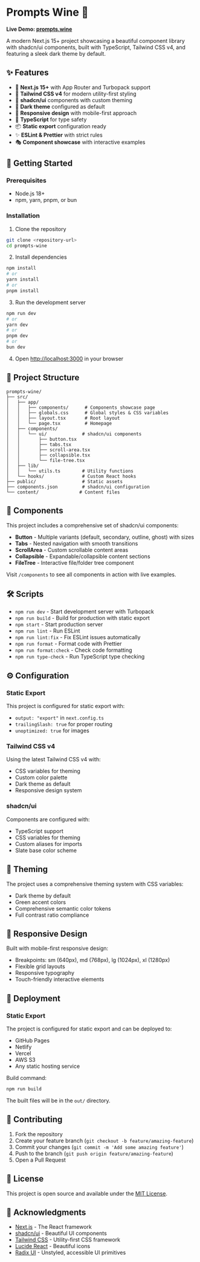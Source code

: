 # Prompts Wine 🍷

**Live Demo: [prompts.wine](https://prompts.wine)**

A modern Next.js 15+ project showcasing a beautiful component library with shadcn/ui components, built with TypeScript, Tailwind CSS v4, and featuring a sleek dark theme by default.

## ✨ Features

- 🚀 **Next.js 15+** with App Router and Turbopack support
- 🎨 **Tailwind CSS v4** for modern utility-first styling
- 🌟 **shadcn/ui** components with custom theming
- 🌙 **Dark theme** configured as default
- 📱 **Responsive design** with mobile-first approach
- 🔧 **TypeScript** for type safety
- 📦 **Static export** configuration ready
- ✨ **ESLint & Prettier** with strict rules
- 🎭 **Component showcase** with interactive examples

## 🚀 Getting Started

### Prerequisites

- Node.js 18+ 
- npm, yarn, pnpm, or bun

### Installation

1. Clone the repository
```bash
git clone <repository-url>
cd prompts-wine
```

2. Install dependencies
```bash
npm install
# or
yarn install
# or
pnpm install
```

3. Run the development server
```bash
npm run dev
# or
yarn dev
# or
pnpm dev
# or
bun dev
```

4. Open [http://localhost:3000](http://localhost:3000) in your browser

## 📁 Project Structure

```
prompts-wine/
├── src/
│   ├── app/
│   │   ├── components/      # Components showcase page
│   │   ├── globals.css      # Global styles & CSS variables
│   │   ├── layout.tsx       # Root layout
│   │   └── page.tsx         # Homepage
│   ├── components/
│   │   └── ui/             # shadcn/ui components
│   │       ├── button.tsx
│   │       ├── tabs.tsx
│   │       ├── scroll-area.tsx
│   │       ├── collapsible.tsx
│   │       └── file-tree.tsx
│   ├── lib/
│   │   └── utils.ts        # Utility functions
│   └── hooks/              # Custom React hooks
├── public/                 # Static assets
├── components.json         # shadcn/ui configuration
└── content/               # Content files
```

## 🎨 Components

This project includes a comprehensive set of shadcn/ui components:

- **Button** - Multiple variants (default, secondary, outline, ghost) with sizes
- **Tabs** - Nested navigation with smooth transitions  
- **ScrollArea** - Custom scrollable content areas
- **Collapsible** - Expandable/collapsible content sections
- **FileTree** - Interactive file/folder tree component

Visit `/components` to see all components in action with live examples.

## 🛠️ Scripts

- `npm run dev` - Start development server with Turbopack
- `npm run build` - Build for production with static export
- `npm start` - Start production server
- `npm run lint` - Run ESLint
- `npm run lint:fix` - Fix ESLint issues automatically
- `npm run format` - Format code with Prettier
- `npm run format:check` - Check code formatting
- `npm run type-check` - Run TypeScript type checking

## ⚙️ Configuration

### Static Export

This project is configured for static export with:
- `output: "export"` in `next.config.ts`
- `trailingSlash: true` for proper routing
- `unoptimized: true` for images

### Tailwind CSS v4

Using the latest Tailwind CSS v4 with:
- CSS variables for theming
- Custom color palette
- Dark theme as default
- Responsive design system

### shadcn/ui

Components are configured with:
- TypeScript support
- CSS variables for theming
- Custom aliases for imports
- Slate base color scheme

## 🎨 Theming

The project uses a comprehensive theming system with CSS variables:
- Dark theme by default
- Green accent colors
- Comprehensive semantic color tokens
- Full contrast ratio compliance

## 📱 Responsive Design

Built with mobile-first responsive design:
- Breakpoints: sm (640px), md (768px), lg (1024px), xl (1280px)
- Flexible grid layouts
- Responsive typography
- Touch-friendly interactive elements

## 🚀 Deployment

### Static Export

The project is configured for static export and can be deployed to:
- GitHub Pages
- Netlify
- Vercel
- AWS S3
- Any static hosting service

Build command:
```bash
npm run build
```

The built files will be in the `out/` directory.


## 🤝 Contributing

1. Fork the repository
2. Create your feature branch (`git checkout -b feature/amazing-feature`)
3. Commit your changes (`git commit -m 'Add some amazing feature'`)
4. Push to the branch (`git push origin feature/amazing-feature`)
5. Open a Pull Request

## 📄 License

This project is open source and available under the [MIT License](LICENSE).

## 🙏 Acknowledgments

- [Next.js](https://nextjs.org) - The React framework
- [shadcn/ui](https://ui.shadcn.com) - Beautiful UI components  
- [Tailwind CSS](https://tailwindcss.com) - Utility-first CSS framework
- [Lucide React](https://lucide.dev) - Beautiful icons
- [Radix UI](https://radix-ui.com) - Unstyled, accessible UI primitives
